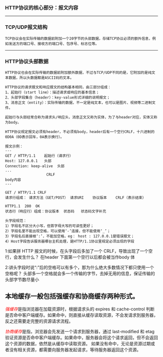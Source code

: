 ### HTTP协议的核心部分：报文内容

-----

### TCP/UDP报文结构
```
TCP协议会在实际传输的数据前附加一个20字节的头部数据，存储TCP协议必须的额外信息，例如发送方的端口号、接收方的端口号、包序号、标志位等。
```
---
### HTTP协议头部数据
```
HTTP协议也会在实际传输的数据前附加额外数据，不过与TCP/UDP不同的是，它附加的是纯文本数据，所以头数据都是ASCII码的文本。

HTTP协议的请求报文和响应报文的结构基本相同，由三部分组成：
1、起始行（start line）：描述请求或响应的基本信息；
2、头部字段集合（header）：key-value形式详细的说明报文；
3、消息正文（entity）：实际传输的数据，不一定是纯文本，也可以是图片、视频等二进制文件。

起始行与头部经常合称为请求头/响应头，消息正文又称为实体，为了与header对应，实体又称为body。

HTTP协议规定报文必须有header，不必须有body，header后有一个空行CRLF，十六进制的0D0A（0D表示回车，0A表示换行）。

报文示例：
---
GET / HTTP/1.1    起始行（请求行）
Host: 127.0.0.1   头部
Connection: keep-alive  头部
...
                   CRLF
body内容
---

GET / HTTP/1.1 CRLF
请求行组成： 请求方法（GET/POST） 请求URI    协议版本    CRLF（表示结束）

HTTP1.1  200  OK
状态行（响应行）组成：协议版本  状态码   状态码文字补充

头字段规范：
1）字段名不区分大小写，但首字母大写的可读性更好；
2）字段名里不能出现空格，可以使用‘-’连接，但不能使用‘_’；
3）字段名后直接根‘:’，不能加空格，eg： host : 127.0.0.1是错误报文；
4）Host字段告诉服务器哪台主机处理，是HTTP/1.1协议里规定必须出现的字段
```


1:如果拼 HTTP 报文的时候，在头字段后多加了一个 CRLF，导致出现了一个空行，会发生什么？
在header 下面第一个空行以后都会被当作body 体

2:讲头字段时说“:”后的空格可以有多个，那为什么绝大多数情况下都只使用一个空格呢？
头部多一个空格就会多一个传输的字节，去掉无用的信息，保证传输的头部字节数尽量小


## 本地缓存一般包括强缓存和协商缓存两种形式。

<em style='color: red'>强缓存</em>是指浏览器在加载资源时，根据请求头的 expires 和 cache-control 判断是否命中客户端缓存。如果命中，则直接从缓存读取资源，不会发请求到服务器，反之还需要走完整的资源请求流程。

<em style='color: red'>协商缓存</em>是指，浏览器会先发送一个请求到服务器，通过 last-modified 和 etag 验证资源是否命中客户端缓存。如果命中，服务器会将这个请求返回，但不会返回这个资源的数据，依然是从缓存中读取资源。 如果没有命中，无论是资源过期或者没有相关资源，都需要向服务器发起请求，等待服务器返回这个资源。



